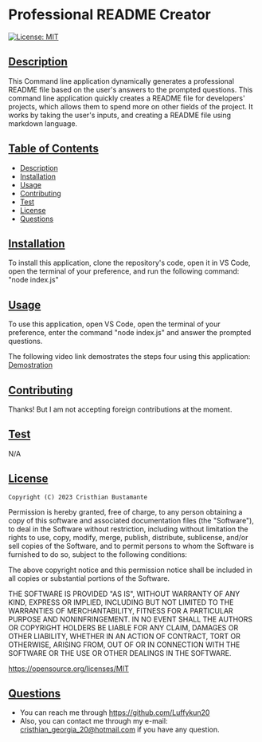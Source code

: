 # Professional README Creator

[![License: MIT](https://img.shields.io/badge/License-MIT-yellow.svg)](https://opensource.org/licenses/MIT)  
  
## [Description](#table-of-contents)

This Command line application dynamically generates a professional README file based on the user's answers to the prompted questions. This command line application quickly creates a README file for developers' projects, which allows them to spend more on other fields of the project. It works by taking the user's inputs, and creating a README file  using markdown language.
    
## [Table of Contents](#table-of-contents)

- [Description](#description)
- [Installation](#installation)
- [Usage](#usage)
- [Contributing](#contributing)
- [Test](#test)
- [License](#license)
- [Questions](#questions)

## [Installation](#table-of-contents)
    
To install this application, clone the repository's code, open it in VS Code, open the terminal of your preference,  and run the following command: "node index.js"

## [Usage](#table-of-contents)
    
To use this application, open VS Code, open the terminal of your preference, enter the command "node index.js" and answer the prompted questions.

The following video link demostrates the steps four using this application: [Demostration](https://drive.google.com/file/d/1feMbD7OrJYV9cQJsdY002BhuQ6wNPxF4/view)
    


  ## [Contributing](#table-of-contents)

  Thanks! But I am not accepting foreign contributions at the moment.

## [Test](#table-of-contents)

N/A

## [License](#table-of-contents)


    Copyright (C) 2023 Cristhian Bustamante

   Permission is hereby granted, free of charge, to any person obtaining a copy of this software and associated documentation files (the "Software"), to deal in the Software without restriction, including without limitation the rights to use, copy, modify, merge, publish, distribute, sublicense, and/or sell copies of the Software, and to permit persons to whom the Software is furnished to do so, subject to the following conditions:

   The above copyright notice and this permission notice shall be included in all copies or substantial portions of the Software.

   THE SOFTWARE IS PROVIDED "AS IS", WITHOUT WARRANTY OF ANY KIND, EXPRESS OR IMPLIED, INCLUDING BUT NOT LIMITED TO THE WARRANTIES OF MERCHANTABILITY, FITNESS FOR A PARTICULAR PURPOSE AND NONINFRINGEMENT. IN NO EVENT SHALL THE AUTHORS OR COPYRIGHT HOLDERS BE LIABLE FOR ANY CLAIM, DAMAGES OR OTHER LIABILITY, WHETHER IN AN ACTION OF CONTRACT, TORT OR OTHERWISE, ARISING FROM, OUT OF OR IN CONNECTION WITH THE SOFTWARE OR THE USE OR OTHER DEALINGS IN THE SOFTWARE.       
   
   https://opensource.org/licenses/MIT
        
## [Questions](#table-of-contents)

- You can reach me through https://github.com/Luffykun20
- Also, you can contact me through my e-mail: [cristhian_georgia_20@hotmail.com](mailto:cristhian_georgia_20@hotmail.com) if you have any question.
